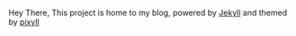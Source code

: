 Hey There, 
This project is home to my blog, powered by [Jekyll](https://jekyllrb.com/) and themed by [pixyll](http://www.pixyll.com)